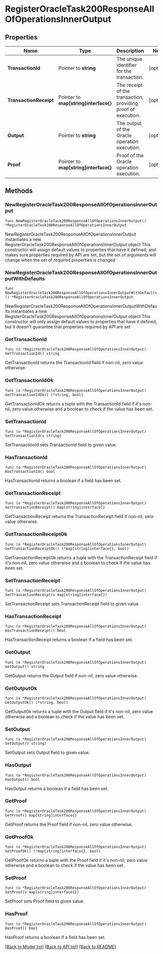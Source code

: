 # RegisterOracleTask200ResponseAllOfOperationsInnerOutput

## Properties

Name | Type | Description | Notes
------------ | ------------- | ------------- | -------------
**TransactionId** | Pointer to **string** | The unique identifier for the transaction. | [optional] 
**TransactionReceipt** | Pointer to **map[string]interface{}** | The receipt of the transaction, providing proof of execution. | [optional] 
**Output** | Pointer to **string** | The output of the Oracle operation execution. | [optional] 
**Proof** | Pointer to **map[string]interface{}** | Proof of the Oracle operation execution. | [optional] 

## Methods

### NewRegisterOracleTask200ResponseAllOfOperationsInnerOutput

`func NewRegisterOracleTask200ResponseAllOfOperationsInnerOutput() *RegisterOracleTask200ResponseAllOfOperationsInnerOutput`

NewRegisterOracleTask200ResponseAllOfOperationsInnerOutput instantiates a new RegisterOracleTask200ResponseAllOfOperationsInnerOutput object
This constructor will assign default values to properties that have it defined,
and makes sure properties required by API are set, but the set of arguments
will change when the set of required properties is changed

### NewRegisterOracleTask200ResponseAllOfOperationsInnerOutputWithDefaults

`func NewRegisterOracleTask200ResponseAllOfOperationsInnerOutputWithDefaults() *RegisterOracleTask200ResponseAllOfOperationsInnerOutput`

NewRegisterOracleTask200ResponseAllOfOperationsInnerOutputWithDefaults instantiates a new RegisterOracleTask200ResponseAllOfOperationsInnerOutput object
This constructor will only assign default values to properties that have it defined,
but it doesn't guarantee that properties required by API are set

### GetTransactionId

`func (o *RegisterOracleTask200ResponseAllOfOperationsInnerOutput) GetTransactionId() string`

GetTransactionId returns the TransactionId field if non-nil, zero value otherwise.

### GetTransactionIdOk

`func (o *RegisterOracleTask200ResponseAllOfOperationsInnerOutput) GetTransactionIdOk() (*string, bool)`

GetTransactionIdOk returns a tuple with the TransactionId field if it's non-nil, zero value otherwise
and a boolean to check if the value has been set.

### SetTransactionId

`func (o *RegisterOracleTask200ResponseAllOfOperationsInnerOutput) SetTransactionId(v string)`

SetTransactionId sets TransactionId field to given value.

### HasTransactionId

`func (o *RegisterOracleTask200ResponseAllOfOperationsInnerOutput) HasTransactionId() bool`

HasTransactionId returns a boolean if a field has been set.

### GetTransactionReceipt

`func (o *RegisterOracleTask200ResponseAllOfOperationsInnerOutput) GetTransactionReceipt() map[string]interface{}`

GetTransactionReceipt returns the TransactionReceipt field if non-nil, zero value otherwise.

### GetTransactionReceiptOk

`func (o *RegisterOracleTask200ResponseAllOfOperationsInnerOutput) GetTransactionReceiptOk() (*map[string]interface{}, bool)`

GetTransactionReceiptOk returns a tuple with the TransactionReceipt field if it's non-nil, zero value otherwise
and a boolean to check if the value has been set.

### SetTransactionReceipt

`func (o *RegisterOracleTask200ResponseAllOfOperationsInnerOutput) SetTransactionReceipt(v map[string]interface{})`

SetTransactionReceipt sets TransactionReceipt field to given value.

### HasTransactionReceipt

`func (o *RegisterOracleTask200ResponseAllOfOperationsInnerOutput) HasTransactionReceipt() bool`

HasTransactionReceipt returns a boolean if a field has been set.

### GetOutput

`func (o *RegisterOracleTask200ResponseAllOfOperationsInnerOutput) GetOutput() string`

GetOutput returns the Output field if non-nil, zero value otherwise.

### GetOutputOk

`func (o *RegisterOracleTask200ResponseAllOfOperationsInnerOutput) GetOutputOk() (*string, bool)`

GetOutputOk returns a tuple with the Output field if it's non-nil, zero value otherwise
and a boolean to check if the value has been set.

### SetOutput

`func (o *RegisterOracleTask200ResponseAllOfOperationsInnerOutput) SetOutput(v string)`

SetOutput sets Output field to given value.

### HasOutput

`func (o *RegisterOracleTask200ResponseAllOfOperationsInnerOutput) HasOutput() bool`

HasOutput returns a boolean if a field has been set.

### GetProof

`func (o *RegisterOracleTask200ResponseAllOfOperationsInnerOutput) GetProof() map[string]interface{}`

GetProof returns the Proof field if non-nil, zero value otherwise.

### GetProofOk

`func (o *RegisterOracleTask200ResponseAllOfOperationsInnerOutput) GetProofOk() (*map[string]interface{}, bool)`

GetProofOk returns a tuple with the Proof field if it's non-nil, zero value otherwise
and a boolean to check if the value has been set.

### SetProof

`func (o *RegisterOracleTask200ResponseAllOfOperationsInnerOutput) SetProof(v map[string]interface{})`

SetProof sets Proof field to given value.

### HasProof

`func (o *RegisterOracleTask200ResponseAllOfOperationsInnerOutput) HasProof() bool`

HasProof returns a boolean if a field has been set.


[[Back to Model list]](../README.md#documentation-for-models) [[Back to API list]](../README.md#documentation-for-api-endpoints) [[Back to README]](../README.md)


